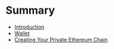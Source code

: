 # Summary

* [Introduction](README.md)
* [Wallet](wallet.md)
* [Creating Your Private Ethereum Chain](creating-your-private-ethereum-chain.md)

